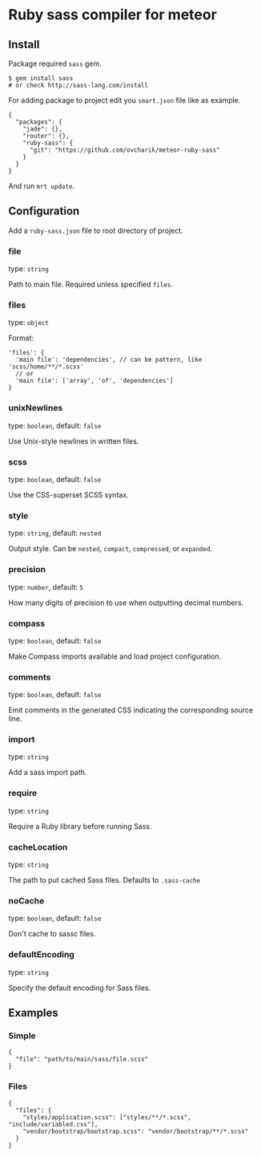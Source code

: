 # Ruby sass compiler for meteor



## Install

Package required `sass` gem.

    $ gem install sass
    # or check http://sass-lang.com/install

For adding package to project edit you `smart.json` file like as example.

    {
      "packages": {
        "jade": {},
        "router": {},
        "ruby-sass": {
          "git": "https://github.com/ovcharik/meteor-ruby-sass"
        }
      }
    }

And run `mrt update`.



## Configuration

Add a `ruby-sass.json` file to root directory of project.


### file

type: `string`

Path to main file. Required unless specified `files`.


### files

type: `object`

Format:

    'files': {
      'main file': 'dependencies', // can be pattern, like 'scss/home/**/*.scss'
      // or
      'main file': ['array', 'of', 'dependencies']
    }


### unixNewlines

type: `boolean`, default: `false`

Use Unix-style newlines in written files.


### scss

type: `boolean`, default: `false`

Use the CSS-superset SCSS syntax.


### style

type: `string`, default: `nested`

Output style. Can be `nested`, `compact`, `compressed`, or `expanded`.


### precision

type: `number`, default: `5`

How many digits of precision to use when outputting decimal numbers.


### compass

type: `boolean`, default: `false`

Make Compass imports available and load project configuration.


### comments

type: `boolean`, default: `false`

Emit comments in the generated CSS indicating the corresponding source line.


### import

type: `string`

Add a sass import path.


### require

type: `string`

Require a Ruby library before running Sass.


### cacheLocation

type: `string`

The path to put cached Sass files. Defaults to `.sass-cache`


### noCache

type: `boolean`, default: `false`

Don't cache to sassc files.


### defaultEncoding

type: `string`

Specify the default encoding for Sass files.



## Examples

### Simple

    {
      "file": "path/to/main/sass/file.scss"
    }

### Files

    {
      "files": {
        "styles/application.scss": ["styles/**/*.scss", "include/variabled.css"],
        "vendor/bootstrap/bootstrap.scss": "vendor/bootstrap/**/*.scss"
      }
    }
